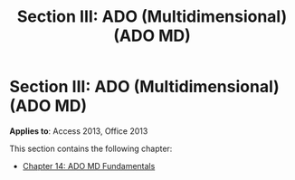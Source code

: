 ﻿---
title: 'Section III: ADO (Multidimensional) (ADO MD)'
TOCTitle: 'Section III: ADO (Multidimensional) (ADO MD)'
ms:assetid: 15a45148-3af5-82ca-fb41-91d1b0612719
ms:mtpsurl: https://msdn.microsoft.com/library/JJ248919(v=office.15)
ms:contentKeyID: 48543411
ms.date: 09/18/2015
mtps_version: v=office.15
---

# Section III: ADO (Multidimensional) (ADO MD)


**Applies to**: Access 2013, Office 2013

This section contains the following chapter:

  - [Chapter 14: ADO MD Fundamentals](chapter-14-ado-md-fundamentals.md)


